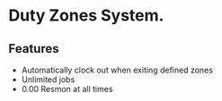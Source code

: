 # Duty Zones System.

## Features
- Automatically clock out when exiting defined zones
- Unlimited jobs
- 0.00 Resmon at all times
